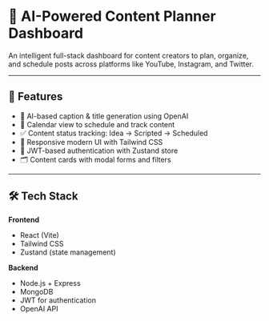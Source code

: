 # 🧠 AI-Powered Content Planner Dashboard

An intelligent full-stack dashboard for content creators to plan, organize, and schedule posts across platforms like YouTube, Instagram, and Twitter.

---

## 🌟 Features

- 🧠 AI-based caption & title generation using OpenAI
- 📅 Calendar view to schedule and track content
- ✅ Content status tracking: Idea → Scripted → Scheduled
- 🎨 Responsive modern UI with Tailwind CSS
- 🔐 JWT-based authentication with Zustand store
- 🗂️ Content cards with modal forms and filters

---

## 🛠️ Tech Stack

**Frontend**  
- React (Vite)
- Tailwind CSS  
- Zustand (state management)

**Backend**  
- Node.js + Express  
- MongoDB  
- JWT for authentication  
- OpenAI API
